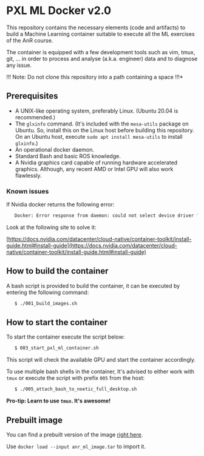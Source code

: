 # PXL ML Docker v2.0
 This repository contains the necessary elements (code and artifacts) to build a
 Machine Learning container suitable to execute all the ML exercises of the AnR
 course.
 
The container is equipped with a few development tools such as vim, tmux, git,
... in order to process and analyse (a.k.a. engineer) data and to diagnose any
issue.

!!! Note: Do not clone this repository into a path containing a space !!!*

## Prerequisites
* A UNIX-like operating system, preferably Linux. (Ubuntu 20.04 is recommended.)
* The `glxinfo` command. (It's included with the `mesa-utils` package on Ubuntu. So, install this on the Linux host before building this repository. On an Ubuntu host, execute `sudo apt install mesa-utils` to install `glxinfo`.)
* An operational docker daemon.
* Standard Bash and basic ROS knowledge.
* A Nvidia graphics card capable of running hardware accelerated
  graphics. Although, any recent AMD or Intel GPU will also work flawlessly.

### Known issues
If Nvidia docker returns the following error:

```bash
   Docker: Error response from daemon: could not select device driver "" with capabilities: [[gpu]].
```

Look at the following site to solve it:

[https://docs.nvidia.com/datacenter/cloud-native/container-toolkit/install-guide.html#install-guide](https://docs.nvidia.com/datacenter/cloud-native/container-toolkit/install-guide.html#install-guide)

## How to build the container
A bash script is provided to build the container, it can be executed by entering
the following command:

```bash
   $ ./001_build_images.sh
```

## How to start the container
To start the container execute the script below:

```bash
   $ 003_start_pxl_ml_container.sh
```
This script will check the available GPU and start the container accordingly.

To use multiple bash shells in the container, It's advised to either work with
`tmux` or execute the script with prefix `005` from the host:

```bash
   $ ./005_attach_bash_to_noetic_full_desktop.sh
```

**Pro-tip: Learn to use `tmux`. It's awesome!**


## Prebuilt image
You can find a prebuilt version of the image [right here](https://drive.google.com/drive/folders/1KqxEocjVeOtsky2f2vomWljWc7ir1reJ?usp=sharing).

Use `docker load --input anr_ml_image.tar` to import it.
